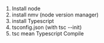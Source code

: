 1. Install node
2. install nmv (node version manager)
3. install Typescript
4. tsconfig.json (with tsc --init)
5. tsc mean Typescript Compile
